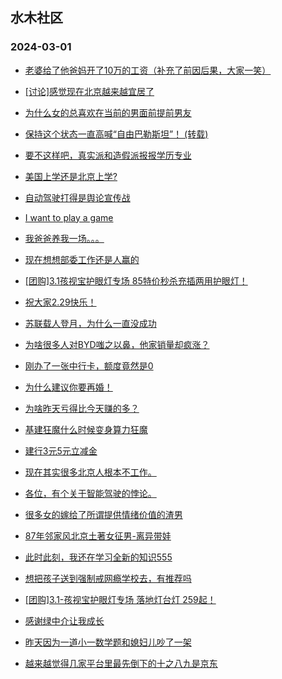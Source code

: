 ## 水木社区 
### 2024-03-01

+ [老婆给了他爸妈开了10万的工资（补充了前因后果，大家一笑）](https://www.mysmth.net/nForum/article/MyFamily/236437)

+ [[讨论]感觉现在北京越来越宜居了](https://www.mysmth.net/nForum/article/OurEstate/2910705)

+ [为什么女的总喜欢在当前的男面前提前男友](https://www.mysmth.net/nForum/article/Love/6289374)

+ [保持这个状态一直高喊“自由巴勒斯坦”！ (转载)](https://www.mysmth.net/nForum/article/NetNovel/483410)

+ [要不这样吧，真实派和造假派报报学历专业](https://www.mysmth.net/nForum/article/Aero/426037)

+ [美国上学还是北京上学?](https://www.mysmth.net/nForum/article/ChildEducation/2350343)

+ [自动驾驶打得是舆论宣传战](https://www.mysmth.net/nForum/article/GreenAuto/1486719)

+ [I want to play a game](https://www.mysmth.net/nForum/article/Divorce/2068196)

+ [我爸爸养我一场。。。](https://www.mysmth.net/nForum/article/Age/20345116)

+ [现在想想部委工作还是人赢的](https://www.mysmth.net/nForum/article/WorkingLife/513)

+ [[团购]3.1孩视宝护眼灯专场 85特价秒杀充插两用护眼灯！](https://www.mysmth.net/nForum/article/ADAgent_TG/1317941)

+ [祝大家2.29快乐！](https://www.mysmth.net/nForum/article/Shuibuzhao/51891)

+ [苏联载人登月，为什么一直没成功](https://www.mysmth.net/nForum/article/Aero/427329)

+ [为啥很多人对BYD嗤之以鼻，他家销量却疯涨？](https://www.mysmth.net/nForum/article/GreenAuto/1486329)

+ [刚办了一张中行卡，额度竟然是0](https://www.mysmth.net/nForum/article/CreditCard/453034)

+ [为什么建议你要再婚！](https://www.mysmth.net/nForum/article/MyFamily/237315)

+ [为啥昨天亏得比今天赚的多？](https://www.mysmth.net/nForum/article/Stock/10804397)

+ [基建狂魔什么时候变身算力狂魔](https://www.mysmth.net/nForum/article/METech/472540)

+ [建行3元5元立减金](https://www.mysmth.net/nForum/article/CouponsLife/4478750)

+ [现在其实很多北京人根本不工作。](https://www.mysmth.net/nForum/article/OurEstate/2911826)

+ [各位，有个关于智能驾驶的悖论。](https://www.mysmth.net/nForum/article/GreenAuto/1486670)

+ [很多女的嫁给了所谓提供情绪价值的渣男](https://www.mysmth.net/nForum/article/MyFamily/238008)

+ [87年邻家风北京土著女征男-离异带娃](https://www.mysmth.net/nForum/article/PieLove/2875843)

+ [此时此刻，我还在学习全新的知识555](https://www.mysmth.net/nForum/article/QingJiao/850438)

+ [想把孩子送到强制戒网瘾学校去，有推荐吗](https://www.mysmth.net/nForum/article/PreUnivEdu/148804)

+ [[团购]3.1-孩视宝护眼灯专场 落地灯台灯 259起！](https://www.mysmth.net/nForum/article/ADAgent_TG/1317941)

+ [感谢绿中介让我成长](https://www.mysmth.net/nForum/article/OurEstate/2911885)

+ [昨天因为一道小一数学题和媳妇儿吵了一架](https://www.mysmth.net/nForum/article/ChildEducation/2352988)

+ [越来越觉得几家平台里最先倒下的十之八九是京东](https://www.mysmth.net/nForum/article/CouponsLife/4478758)

